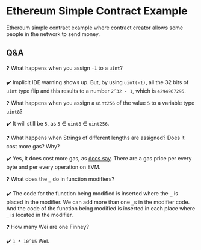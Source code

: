 # Ethereum Simple Contract Example

Ethereum simple contract example where contract creator allows some people in the network to send money.

Q&A
---

❓ What happens when you assign `-1` to a `uint`?

✔️ Implicit IDE warning shows up. But, by using `uint(-1)`, all the 32 bits of `uint` type flip and this
results to a number `2^32 - 1`, which is `4294967295`.

❓ What happens when you assign a `uint256` of the value `5` to a variable type `uint8`?

✔️ It will still be `5`, as `5` ∈ `uint8` ∈ `uint256`.

❓ What happens when Strings of different lengths are assigned? Does it cost more gas? Why?

✔️ Yes, it does cost more gas, as [docs say](https://github.com/ethereum/wiki/wiki/Design-Rationale). There
are a gas price per every byte and per every operation on EVM.

❓ What does the `_` do in function modifiers?

✔️ The code for the function being modified is inserted where the `_` is placed in the modifier. We can add
more than one `_`s in the modifier code. And the code of the function being modified is inserted in each 
place where `_` is located in the modifier.

❓ How many Wei are one Finney?

✔️ `1 * 10^15` Wei.
